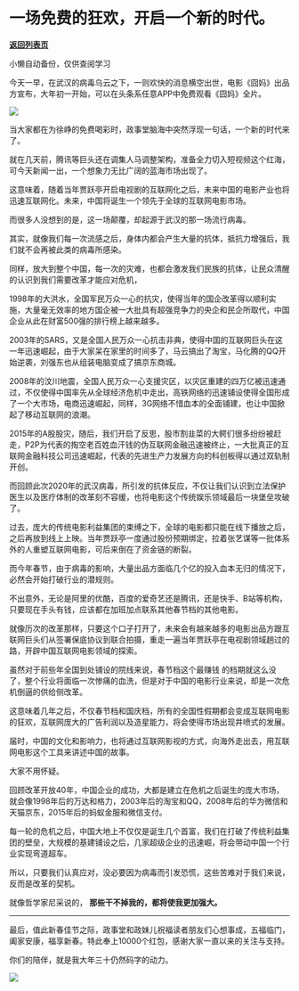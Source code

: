 # 一场免费的狂欢，开启一个新的时代。

[**返回列表页**](/gzh/政事堂2019)

小懒自动备份，仅供查阅学习

  

今天一早，在武汉的病毒乌云之下，一则欢快的消息横空出世，电影《囧妈》出品方宣布，大年初一开始，可以在头条系任意APP中免费观看《囧妈》全片。

  

![](https://mmbiz.qpic.cn/mmbiz_jpg/rxhS23yu8cOHAN2sTQic1N8x7icWqib4S9JrRyjsk8Ubmnib6iaM6wTrvib9hTYxM700ZJjXQjwpBExK7HUVkkyEPJIw/640?wx_fmt=jpeg)

  

当大家都在为徐峥的免费喝彩时，政事堂脑海中突然浮现一句话，一个新的时代来了。  

  

就在几天前，腾讯等巨头还在调集人马调整架构，准备全力切入短视频这个红海，可今天新闻一出，一个想象力无比广阔的蓝海市场出现了。  

  

这意味着，随着当年贾跃亭开启电视剧的互联网化之后，未来中国的电影产业也将迅速互联网化。未来，中国将诞生一个领先于全球的互联网电影市场。

  

而很多人没想到的是，这一场颠覆，却起源于武汉的那一场流行病毒。

  

其实，就像我们每一次流感之后，身体内都会产生大量的抗体，抵抗力增强后，我们就不会再被此类的病毒所感染。

  

同样，放大到整个中国，每一次的灾难，也都会激发我们民族的抗体，让民众清醒的认识到我们需要改革才能应对危机，

  

1998年的大洪水，全国军民万众一心的抗灾，使得当年的国企改革得以顺利实施，大量毫无效率的地方国企被一大批具有超强竞争力的央企和民企所取代，中国企业从此在财富500强的排行榜上越来越多。

  

2003年的SARS，又是全国人民万众一心抗击非典，使得中国的互联网巨头在这一年迅速崛起，由于大家呆在家里的时间多了，马云搞出了淘宝，马化腾的QQ开始逆袭，刘强东也从组装电脑变成了搞京东商城。

  

2008年的汶川地震，全国人民万众一心支援灾区，以灾区重建的四万亿被迅速通过，不仅使得中国率先从全球经济危机中走出，高铁网络的迅速铺设使得全国形成了一个大市场，电商迅速崛起，同样，3G网络不惜血本的全面铺建，也让中国掀起了移动互联网的浪潮。  

  

2015年的A股股灾，随后，我们开启了反思，股市割韭菜的大鳄们很多纷纷被赶走，P2P为代表的掏空老百姓血汗钱的伪互联网金融迅速被终止，一大批真正的互联网金融科技公司迅速崛起，代表的先进生产力发展方向的科创板得以通过双轨制开创。

  

而回顾此次2020年的武汉病毒，所引发的抗体反应，不仅让我们认识到立法保护医生以及医疗体制的改革刻不容缓，也将电影这个传统娱乐领域最后一块堡垒攻破了。  

  

过去，庞大的传统电影利益集团的束缚之下，全球的电影都只能在线下播放之后，之后再放到线上上映。当年贾跃亭一度通过股份预期绑定，拉着张艺谋等一批体系外的人重塑互联网电影，可后来倒在了资金链的断裂。  

  

而今年春节，由于病毒的影响，大量出品方面临几个亿的投入血本无归的情况下，必然会开始打破行业的潜规则。

  

不出意外，无论是阿里的优酷，百度的爱奇艺还是腾讯，还是快手、B站等机构，只要现在手头有钱，应该都在加班加点联系其他春节档的其他电影。

  

就像历次的改革那样，只要这个口子打开了，未来会有越来越多的电影出品方跟互联网巨头们从签署保底协议到联合拍摄，重走一遍当年贾跃亭在电视剧领域趟过的路，开辟中国互联网电影领域的探索。

  

虽然对于前些年全国到处铺设的院线来说，春节档这个最赚钱
的档期就这么没了，整个行业将面临一次惨痛的血洗，但是对于中国的电影行业来说，却是一次危机倒逼的供给侧改革。

  

这意味着几年之后，不仅春节档和国庆档，所有的全国性假期都会变成互联网电影的狂欢，互联网庞大的广告利润以及造星能力，将会使得市场出现井喷式的发展。

  

届时，中国的文化和影响力，也将通过互联网影视的方式，向海外走出去，用互联网电影这个工具来讲述中国的故事。

  

大家不用怀疑。

  

回顾改革开放40年，中国企业的成功，大都是建立在危机之后诞生的庞大市场，就会像1998年后的万达和格力，2003年后的淘宝和QQ，2008年后的华为微信和天猫京东，2015年后的蚂蚁金服和微信支付。

  

每一轮的危机之后，中国大地上不仅仅是诞生几个首富，我们在打破了传统利益集团的壁垒，大规模的基建铺设之后，几家超级企业的迅速崛，将会带动中国一个行业实现弯道超车。

  

所以，只要我们认真应对，没必要因为病毒而引发恐慌，这些苦难对于我们来说，反而是改革的契机。

  

就像哲学家尼采说的， **那些干不掉我的，都将使我更加强大。**

  

* * *

  

最后，值此新春佳节之际，政事堂和政妹儿祝福读者朋友们心想事成，五福临门，阖家安康，福享新春。特此奉上10000个红包，感谢大家一直以来的关注与支持。

  

你们的陪伴，就是我大年三十仍然码字的动力。

  

![](https://mmbiz.qpic.cn/mmbiz_jpg/rxhS23yu8cPp0iaKAfe0ZsWfgGcY72o9Nror8TicrtnlDsqzY7y4Kum4fM3X0FMEGlbvm9HvZUiaETSnLt4DHNLbQ/640?wx_fmt=jpeg)

